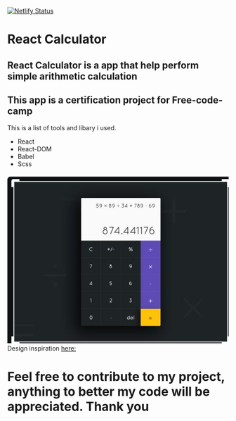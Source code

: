 [![Netlify Status](https://api.netlify.com/api/v1/badges/edd152a9-accc-4edc-b7eb-becbb19416a4/deploy-status)](https://app.netlify.com/sites/sleepy-almeida-6ffbbb/deploys)

# React Calculator
## React Calculator is a app that help perform simple arithmetic calculation
## This app is a certification project for Free-code-camp


This is a list of tools and libary i used.
- React
- React-DOM
- Babel
- Scss

![React Calculator](./calculator.png)
Design inspiration [here:](https://dribbble.com/shots/3157278-Calculator-App-Design) 

# **Feel free to contribute to my project, anything to better my code will be appreciated. Thank you**